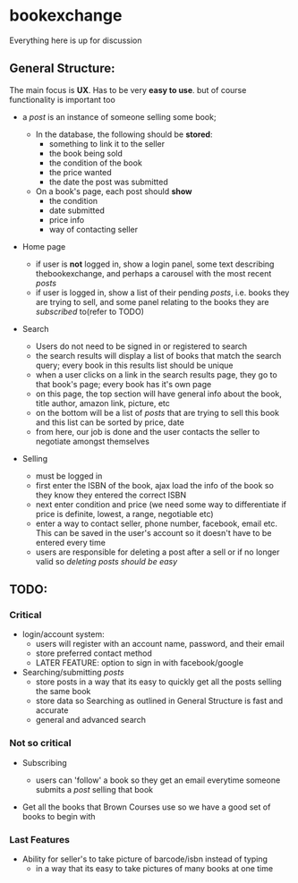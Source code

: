 bookexchange
============

Everything here is up for discussion

## General Structure:

The main focus is **UX**. Has to be very **easy to use**. but of course functionality is important too

* a *post* is an instance of someone selling some book; 
  * In the database, the following should be **stored**:
    * something to link it to the seller
    * the book being sold
    * the condition of the book
    * the price wanted
    * the date the post was submitted
  * On a book's page, each post should **show**
    * the condition
    * date submitted
    * price info
    * way of contacting seller
   
* Home page
  * if user is **not** logged in, show a login panel, some text describing thebookexchange, and perhaps a carousel with the most recent *posts*
  * if user is logged in, show a list of their pending *posts*, i.e. books they are trying to sell, and some panel relating to the books they are *subscribed* to(refer to TODO)
* Search
  * Users do not need to be signed in or registered to search
  * the search results will display a list of books that match the search query; every book in this results list should be unique
  * when a user clicks on a link in the search results page, they go to that book's page; every book has it's own page
  * on this page, the top section will have general info about the book, title author, amazon link, picture, etc
  * on the bottom will be a list of *posts* that are trying to sell this book and this list can be sorted by price, date
  * from here, our job is done and the user contacts the seller to negotiate amongst themselves
* Selling
  * must be logged in
  * first enter the ISBN of the book, ajax load the info of the book so they know they entered the correct ISBN
  * next enter condition and price (we need some way to differentiate if price is definite, lowest, a range, negotiable etc)
  * enter a way to contact seller, phone number, facebook, email etc. This can be saved in the user's account so it doesn't have to be entered every time
  * users are responsible for deleting a post after a sell or if no longer valid so *deleting posts should be easy*
  
## TODO:

### Critical
* login/account system:
  * users will register with an account name, password, and their email
  * store preferred contact method
  * LATER FEATURE: option to sign in with facebook/google
* Searching/submitting *posts*
  * store posts in a way that its easy to quickly get all the posts selling the same book
  * store data so Searching as outlined in General Structure is fast and accurate
  * general and advanced search

### Not so critical
* Subscribing
  * users can 'follow' a book so they get an email everytime someone submits a *post* selling that book

* Get all the books that Brown Courses use so we have a good set of books to begin with 

### Last Features
* Ability for seller's to take picture of barcode/isbn instead of typing
  * in a way that its easy to take pictures of many books at one time